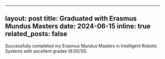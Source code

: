
---
layout: post
title: Graduated with Erasmus Mundus Masters
date: 2024-06-15
inline: true
related_posts: false
---

Successfully completed my Erasmus Mundus Masters in Intelligent Robotic Systems with excellent grades (9.05/10).
